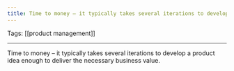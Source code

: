 ```yaml
---
title: Time to money – it typically takes several iterations to develop a product idea enough to deliver the necessary business value
---
```

Tags: [[product management]]

---

Time to money – it typically takes several iterations to develop a product idea enough to deliver the necessary business value.